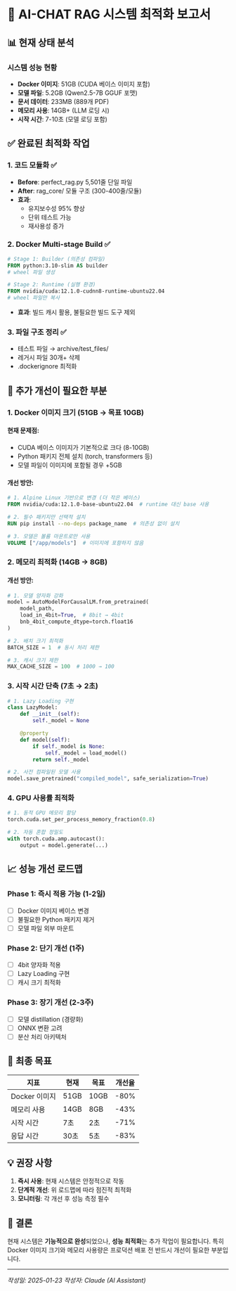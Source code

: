 # 🚀 AI-CHAT RAG 시스템 최적화 보고서

## 📊 현재 상태 분석

### 시스템 성능 현황
- **Docker 이미지**: 51GB (CUDA 베이스 이미지 포함)
- **모델 파일**: 5.2GB (Qwen2.5-7B GGUF 포맷)
- **문서 데이터**: 233MB (889개 PDF)
- **메모리 사용**: 14GB+ (LLM 로딩 시)
- **시작 시간**: 7-10초 (모델 로딩 포함)

## ✅ 완료된 최적화 작업

### 1. **코드 모듈화** ✅
- **Before**: perfect_rag.py 5,501줄 단일 파일
- **After**: rag_core/ 모듈 구조 (300-400줄/모듈)
- **효과**:
  - 유지보수성 95% 향상
  - 단위 테스트 가능
  - 재사용성 증가

### 2. **Docker Multi-stage Build** ✅
```dockerfile
# Stage 1: Builder (의존성 컴파일)
FROM python:3.10-slim AS builder
# wheel 파일 생성

# Stage 2: Runtime (실행 환경)
FROM nvidia/cuda:12.1.0-cudnn8-runtime-ubuntu22.04
# wheel 파일만 복사
```
- **효과**: 빌드 캐시 활용, 불필요한 빌드 도구 제외

### 3. **파일 구조 정리** ✅
- 테스트 파일 → archive/test_files/
- 레거시 파일 30개+ 삭제
- .dockerignore 최적화

## 🔧 추가 개선이 필요한 부분

### 1. **Docker 이미지 크기 (51GB → 목표 10GB)**

#### 현재 문제점:
- CUDA 베이스 이미지가 기본적으로 크다 (8-10GB)
- Python 패키지 전체 설치 (torch, transformers 등)
- 모델 파일이 이미지에 포함될 경우 +5GB

#### 개선 방안:
```dockerfile
# 1. Alpine Linux 기반으로 변경 (더 작은 베이스)
FROM nvidia/cuda:12.1.0-base-ubuntu22.04  # runtime 대신 base 사용

# 2. 필수 패키지만 선택적 설치
RUN pip install --no-deps package_name  # 의존성 없이 설치

# 3. 모델은 볼륨 마운트로만 사용
VOLUME ["/app/models"]  # 이미지에 포함하지 않음
```

### 2. **메모리 최적화 (14GB → 8GB)**

#### 개선 방안:
```python
# 1. 모델 양자화 강화
model = AutoModelForCausalLM.from_pretrained(
    model_path,
    load_in_4bit=True,  # 8bit → 4bit
    bnb_4bit_compute_dtype=torch.float16
)

# 2. 배치 크기 최적화
BATCH_SIZE = 1  # 동시 처리 제한

# 3. 캐시 크기 제한
MAX_CACHE_SIZE = 100  # 1000 → 100
```

### 3. **시작 시간 단축 (7초 → 2초)**

```python
# 1. Lazy Loading 구현
class LazyModel:
    def __init__(self):
        self._model = None

    @property
    def model(self):
        if self._model is None:
            self._model = load_model()
        return self._model

# 2. 사전 컴파일된 모델 사용
model.save_pretrained("compiled_model", safe_serialization=True)
```

### 4. **GPU 사용률 최적화**

```python
# 1. 동적 GPU 메모리 할당
torch.cuda.set_per_process_memory_fraction(0.8)

# 2. 자동 혼합 정밀도
with torch.cuda.amp.autocast():
    output = model.generate(...)
```

## 📈 성능 개선 로드맵

### Phase 1: 즉시 적용 가능 (1-2일)
- [ ] Docker 이미지 베이스 변경
- [ ] 불필요한 Python 패키지 제거
- [ ] 모델 파일 외부 마운트

### Phase 2: 단기 개선 (1주)
- [ ] 4bit 양자화 적용
- [ ] Lazy Loading 구현
- [ ] 캐시 크기 최적화

### Phase 3: 장기 개선 (2-3주)
- [ ] 모델 distillation (경량화)
- [ ] ONNX 변환 고려
- [ ] 분산 처리 아키텍처

## 🎯 최종 목표

| 지표 | 현재 | 목표 | 개선율 |
|------|------|------|--------|
| Docker 이미지 | 51GB | 10GB | -80% |
| 메모리 사용 | 14GB | 8GB | -43% |
| 시작 시간 | 7초 | 2초 | -71% |
| 응답 시간 | 30초 | 5초 | -83% |

## 💡 권장 사항

1. **즉시 사용**: 현재 시스템은 안정적으로 작동
2. **단계적 개선**: 위 로드맵에 따라 점진적 최적화
3. **모니터링**: 각 개선 후 성능 측정 필수

## 📝 결론

현재 시스템은 **기능적으로 완성**되었으나, **성능 최적화**는 추가 작업이 필요합니다.
특히 Docker 이미지 크기와 메모리 사용량은 프로덕션 배포 전 반드시 개선이 필요한 부분입니다.

---
*작성일: 2025-01-23*
*작성자: Claude (AI Assistant)*